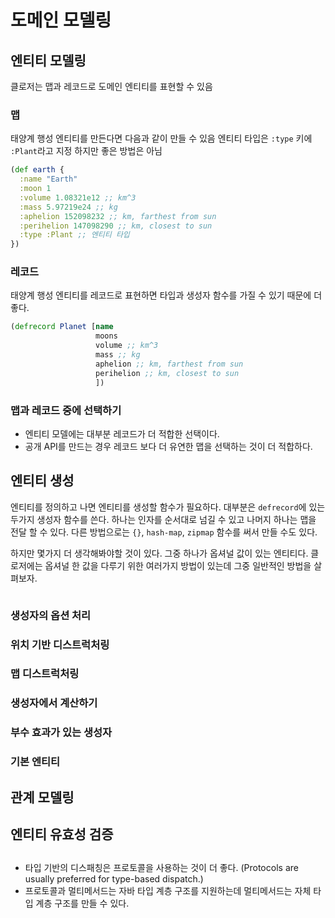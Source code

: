 # 도메인 모델링

## 엔티티 모델링

클로저는 맵과 레코드로 도메인 엔티티를 표현할 수 있음

### 맵

태양계 행성 엔티티를 만든다면 다음과 같이 만들 수 있음 엔티티 타입은 `:type` 키에 `:Plant`라고 지정 하지만
좋은 방법은 아님

```clojure
(def earth {
  :name "Earth"
  :moon 1
  :volume 1.08321e12 ;; km^3
  :mass 5.97219e24 ;; kg
  :aphelion 152098232 ;; km, farthest from sun
  :perihelion 147098290 ;; km, closest to sun
  :type :Plant ;; 엔티티 타입
})
```

### 레코드

태양계 행성 엔티티를 레코드로 표현하면 타입과 생성자 함수를 가질 수 있기 때문에 더 좋다.

```clojure
(defrecord Planet [name
                   moons
                   volume ;; km^3
                   mass ;; kg
                   aphelion ;; km, farthest from sun
                   perihelion ;; km, closest to sun
                   ])
```

### 맵과 레코드 중에 선택하기

- 엔티티 모델에는 대부분 레코드가 더 적합한 선택이다.
- 공개 API를 만드는 경우 레코드 보다 더 유연한 맵을 선택하는 것이 더 적합하다.


## 엔티티 생성

엔티티를 정의하고 나면 엔티티를 생성할 함수가 필요하다. 대부분은 `defrecord`에 있는 두가지 생성자 함수를
쓴다. 하나는 인자를 순서대로 넘길 수 있고 나머지 하나는 맵을 전달 할 수 있다. 다른 방법으로는 `{}`,
`hash-map`, `zipmap` 함수를 써서 만들 수도 있다.

하지만 몇가지 더 생각해봐야할 것이 있다. 그중 하나가 옵셔널 값이 있는 엔티티다. 클로저에는 옵셔널 한 값을
다루기 위한 여러가지 방법이 있는데 그중 일반적인 방법을 살펴보자.

```

```

### 생성자의 옵션 처리

### 위치 기반 디스트럭처링

### 맵 디스트럭처링

### 생성자에서 계산하기

### 부수 효과가 있는 생성자

### 기본 엔티티

## 관계 모델링

## 엔티티 유효성 검증

##

- 타입 기반의 디스패칭은 프로토콜을 사용하는 것이 더 좋다. (Protocols are usually preferred for type-based dispatch.)
- 프로토콜과 멀티메서드는 자바 타입 계층 구조를 지원하는데 멀티메서드는 자체 타입 계층 구조를 만들 수 있다.
